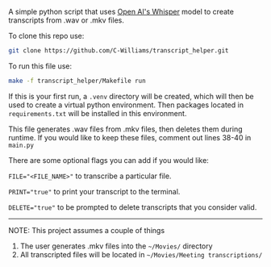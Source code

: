 A simple python script that uses [Open AI's Whisper](https://github.com/openai/whisper) model to create transcripts from .wav or .mkv files.

To clone this repo use:
```bash
git clone https://github.com/C-Williams/transcript_helper.git
```

To run this file use:
```bash
make -f transcript_helper/Makefile run
```

If this is your first run, a `.venv` directory will be created, which will then be used to create a virtual python environment. Then packages located in `requirements.txt` will be installed in this environment.

This file generates .wav files from .mkv files, then deletes them during runtime. If you would like to keep these files, comment out lines 38-40 in `main.py`

There are some optional flags you can add if you would like:

`FILE="<FILE_NAME>"`
to transcribe a particular file.

`PRINT="true"`
to print your transcript to the terminal.

`DELETE="true"`
to be prompted to delete transcripts that you consider valid.

-------------
NOTE: This project assumes a couple of things

1. The user generates .mkv files into the `~/Movies/` directory
2. All transcripted files will be located in `~/Movies/Meeting transcriptions/`
